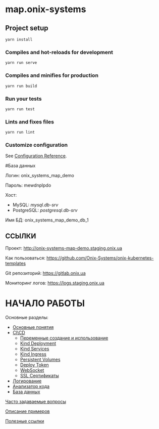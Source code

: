 # map.onix-systems

## Project setup
```
yarn install
```

### Compiles and hot-reloads for development
```
yarn run serve
```

### Compiles and minifies for production
```
yarn run build
```

### Run your tests
```
yarn run test
```

### Lints and fixes files
```
yarn run lint
```

### Customize configuration
See [Configuration Reference](https://cli.vuejs.org/config/).

#База данных

Логин: onix_systems_map_demo

Пароль: mewdnplpdo

Хост:

- MySQL: *mysql.db-srv*
- PostgreSQL: *postgresql.db-srv*

Имя БД: onix_systems_map_demo_db_1

## CСЫЛКИ

Проект: http://onix-systems-map-demo.staging.onix.ua

Как пользоваться: https://github.com/Onix-Systems/onix-kubernetes-templates

Git репозиторий: https://gitlab.onix.ua

Мониторинг логов: https://logs.staging.onix.ua

# НАЧАЛО РАБОТЫ
Основные разделы:
* [Основные понятия](https://github.com/Onix-Systems/onix-kubernetes-templates/blob/master/manual/MAIN.MD)
* [CI\CD](https://github.com/Onix-Systems/onix-kubernetes-templates/blob/master/manual/CI-CD.MD)
  * [Переменные создание и использование](https://github.com/Onix-Systems/onix-kubernetes-templates/blob/master/manual/VARIABLES.MD)
  * [Kind Deployment](https://github.com/Onix-Systems/onix-kubernetes-templates/blob/master/manual/KIND_DEPLOYMENT.MD)
  * [Kind Services](https://github.com/Onix-Systems/onix-kubernetes-templates/blob/master/manual/KIND_SERVICES.MD)
  * [Kind Ingress](https://github.com/Onix-Systems/onix-kubernetes-templates/blob/master/manual/KIND_INGRESS.MD)
  * [Persistent Volumes](https://github.com/Onix-Systems/onix-kubernetes-templates/blob/master/manual/PERSISTENTVOLUMES.MD)
  * [Deploy Token](https://github.com/Onix-Systems/onix-kubernetes-templates/blob/master/manual/PULL_SECRET.MD)
  * [WebSocket](https://github.com/Onix-Systems/onix-kubernetes-templates/blob/master/manual/WEBSOCKET.MD)
  * [SSL Сертификаты](https://github.com/Onix-Systems/onix-kubernetes-templates/blob/master/manual/CERTS.MD)
* [Логирование](https://github.com/Onix-Systems/onix-kubernetes-templates/blob/master/manual/LOGS.MD)
* [Анализатор кода](https://github.com/Onix-Systems/onix-kubernetes-templates/blob/master/manual/SONARQUBE.MD)
* [База данных](https://github.com/Onix-Systems/onix-kubernetes-templates/blob/master/manual/DATABASE.MD)

[Часто задаваемые вопросы](https://github.com/Onix-Systems/onix-kubernetes-templates/blob/master/manual/FAQ.MD)

[Описание примеров](https://github.com/Onix-Systems/onix-kubernetes-templates/blob/master/manual/EXAMPLES.MD)

[Полезные ссылки](https://github.com/Onix-Systems/onix-kubernetes-templates/blob/master/manual/LINKS.MD)

